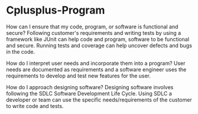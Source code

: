 # Cplusplus-Program

How can I ensure that my code, program, or software is functional and secure?
Following customer's requirements and writing tests by using a framework like JUnit can help code and program, software to be functional and secure. Running tests and coverage can help uncover defects and bugs in the code.

How do I interpret user needs and incorporate them into a program?
User needs are documented as requirements and a software engineer uses the requirements to develop and test new features for the user.

How do I approach designing software?
Designing software involves following the SDLC Software Development Life Cycle. Using SDLC a developer or team can use the specific needs/requirements of the customer to write code and tests.
